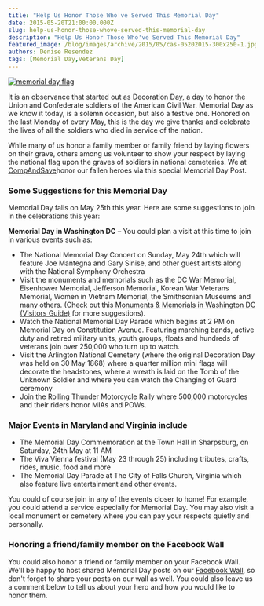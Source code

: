 ```yaml
---
title: "Help Us Honor Those Who've Served This Memorial Day"
date: 2015-05-20T21:00:00.000Z
slug: help-us-honor-those-whove-served-this-memorial-day
description: "Help Us Honor Those Who've Served This Memorial Day"
featured_image: /blog/images/archive/2015/05/cas-05202015-300x250-1.jpg
authors: Denise Resendez
tags: [Memorial Day,Veterans Day]
---
```


[![memorial day flag](/blog/images/cas-05202015-300x250.jpg "Help Us Honor Those Who've Served This Memorial Day ")](/blog/images/cas-05202015-300x250.jpg)

It is an observance that started out as Decoration Day, a day to honor the Union and Confederate soldiers of the American Civil War. Memorial Day as we know it today, is a solemn occasion, but also a festive one. Honored on the last Monday of every May, this is the day we give thanks and celebrate the lives of all the soldiers who died in service of the nation.

While many of us honor a family member or family friend by laying flowers on their grave, others among us volunteer to show your respect by laying the national flag upon the graves of soldiers in national cemeteries. We at [CompAndSave](https://www.compandsave.com/)honor our fallen heroes via this special Memorial Day Post.

### Some Suggestions for this Memorial Day

Memorial Day falls on May 25th this year. Here are some suggestions to join in the celebrations this year:

**Memorial Day in Washington DC** – You could plan a visit at this time to join in various events such as:

* The National Memorial Day Concert on Sunday, May 24th which will feature Joe Mantegna and Gary Sinise, and other guest artists along with the National Symphony Orchestra
* Visit the monuments and memorials such as the DC War Memorial, Eisenhower Memorial, Jefferson Memorial, Korean War Veterans Memorial, Women in Vietnam Memorial, the Smithsonian Museums and many others. (Check out this [Monuments & Memorials in Washington DC (Visitors Guide)](https://washington.org/visit-dc/tours-of-washington-dc-monuments-memorials) for more suggestions).
* Watch the National Memorial Day Parade which begins at 2 PM on Memorial Day on Constitution Avenue. Featuring marching bands, active duty and retired military units, youth groups, floats and hundreds of veterans join over 250,000 who turn up to watch.
* Visit the Arlington National Cemetery (where the original Decoration Day was held on 30 May 1868) where a quarter million mini flags will decorate the headstones, where a wreath is laid on the Tomb of the Unknown Soldier and where you can watch the Changing of Guard ceremony
* Join the Rolling Thunder Motorcycle Rally where 500,000 motorcycles and their riders honor MIAs and POWs.

### Major Events in Maryland and Virginia include

* The Memorial Day Commemoration at the Town Hall in Sharpsburg, on Saturday, 24th May at 11 AM
* The Viva Vienna festival (May 23 through 25) including tributes, crafts, rides, music, food and more
* The Memorial Day Parade at The City of Falls Church, Virginia which also feature live entertainment and other events.

You could of course join in any of the events closer to home! For example, you could attend a service especially for Memorial Day. You may also visit a local monument or cemetery where you can pay your respects quietly and personally.

### Honoring a friend/family member on the Facebook Wall

You could also honor a friend or family member on your Facebook Wall. We'll be happy to host shared Memorial Day posts on our [Facebook Wall](https://www.facebook.com/compandsave.ink), so don't forget to share your posts on our wall as well. You could also leave us a comment below to tell us about your hero and how you would like to honor them.